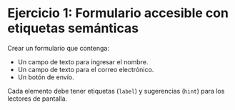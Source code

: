 # Ejercicio 1: Formulario accesible con etiquetas semánticas

Crear un formulario que contenga:
- Un campo de texto para ingresar el nombre.
- Un campo de texto para el correo electrónico.
- Un botón de envío.

Cada elemento debe tener etiquetas (`label`) y sugerencias (`hint`) para los lectores de pantalla.